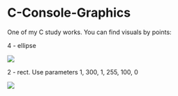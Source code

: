# C-Console-Graphics
One of my C study works.
You can find visuals by points:

4 - ellipse

<img src = "https://pp.userapi.com/c844720/v844720005/7384b/ZLfkK6UgN1o.jpg" />

2 - rect. Use parameters 1, 300, 1, 255, 100, 0

<img src = "https://pp.userapi.com/c844720/v844720005/73844/WAmmK9Eq9Ho.jpg" />
